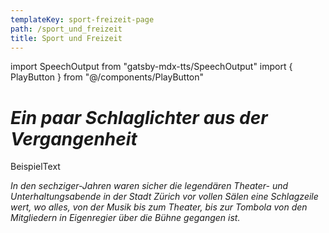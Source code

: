 ```yaml
---
templateKey: sport-freizeit-page
path: /sport_und_freizeit
title: Sport und Freizeit
---
```

import SpeechOutput from "gatsby-mdx-tts/SpeechOutput"
import { PlayButton } from "@/components/PlayButton"


<SpeechOutput id="ueberuns-page-teil3" customPlayButton={PlayButton}>

# *Ein paar Schlaglichter aus der Vergangenheit*

BeispielText

*In den sechziger-Jahren waren sicher die legendären Theater- und Unterhaltungsabende in der Stadt Zürich vor vollen Sälen eine Schlagzeile wert, wo alles, von der Musik bis zum Theater, bis zur Tombola von den Mitgliedern in Eigenregier über die Bühne gegangen ist.*


</SpeechOutput>